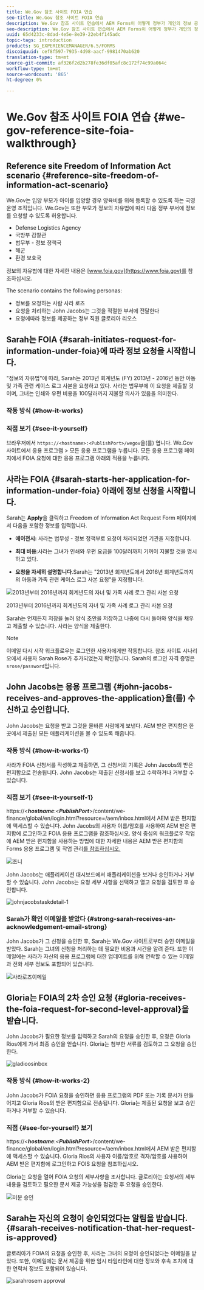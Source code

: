 ```yaml
---
title: We.Gov 참조 사이트 FOIA 연습
seo-title: We.Gov 참조 사이트 FOIA 연습
description: We.Gov 참조 사이트 연습에서 AEM Forms이 어떻게 정부가 개인의 정보 공개에 관한 법률(Freedom of Information Act)에 따라 요청한 정보를 받아 가져올 수 있는지 알아보십시오.
seo-description: We.Gov 참조 사이트 연습에서 AEM Forms이 어떻게 정부가 개인의 정보 공개에 관한 법률(Freedom of Information Act)에 따라 요청한 정보를 받아 가져올 수 있는지 알아보십시오.
uuid: 65d4233c-8dad-4e5e-8e39-22eb4f145adc
topic-tags: introduction
products: SG_EXPERIENCEMANAGER/6.5/FORMS
discoiquuid: cef8f597-7935-4d98-aacf-9981470ab620
translation-type: tm+mt
source-git-commit: af326f2d2b278fe36df05afc8c172f74c99a064c
workflow-type: tm+mt
source-wordcount: '865'
ht-degree: 0%

---
```



# We.Gov 참조 사이트 FOIA 연습 {#we-gov-reference-site-foia-walkthrough}

## Reference site Freedom of Information Act scenario {#reference-site-freedom-of-information-act-scenario}

We.Gov는 입양 부모가 아이를 입양할 경우 양육비를 위해 등록할 수 있도록 하는 국영 운영 조직입니다. We.Gov는 또한 부모가 정보의 자유법에 따라 다음 정부 부서에 정보를 요청할 수 있도록 허용합니다.

* Defense Logistics Agency
* 국방부 감찰관
* 법무부 - 정보 정책국
* 해군
* 환경 보호국

정보의 자유법에 대한 자세한 내용은 [www.foia.gov](https://www.foia.gov)를 참조하십시오.

The scenario contains the following personas:

* 정보를 요청하는 사람 사라 로즈
* 요청을 처리하는 John Jacobs는 그것을 적절한 부서에 전달한다
* 요청에따라 정보를 제공하는 정부 직원 글로리아 리오스

## Sarah는 FOIA {#sarah-initiates-request-for-information-under-foia}에 따라 정보 요청을 시작합니다.

&quot;정보의 자유법&quot;에 따라, Sarah는 2013년 회계년도 (FY) 2013년 - 2016년 동안 아동 및 가족 관련 케이스 로그 사본을 요청하고 있다. 사라는 법무부에 이 요청을 제출할 것이며, 그녀는 인쇄와 우편 비용을 100달러까지 지불할 의사가 있음을 의미한다.

### 작동 방식 {#how-it-works}

### 직접 보기 {#see-it-yourself}

브라우저에서 `https://<hostname>:<PublishPort>/wegov`을(를) 엽니다. We.Gov 사이트에서 응용 프로그램 > 모든 응용 프로그램을 누릅니다. 모든 응용 프로그램 페이지에서 FOIA 요청에 대한 응용 프로그램 아래의 적용을 누릅니다.

## 사라는 FOIA {#sarah-starts-her-application-for-information-under-foia} 아래에 정보 신청을 시작합니다.

Sarah는 **Apply**&#x200B;을 클릭하고 Freedom of Information Act Request Form 페이지에서 다음을 포함한 정보를 입력합니다.

* **에이전시:** 사라는 법무성 - 정보 정책부로 요청이 처리되었던 기관을 지정합니다.

* **최대 비용**:사라는 그녀가 인쇄와 우편 요금을 100달러까지 기꺼이 지불할 것을 명시하고 있다.
* **요청을 자세히 설명합니다**.Sarah는 &quot;2013년 회계년도에서 2016년 회계년도까지의 아동과 가족 관련 케이스 로그 사본 요청&quot;을 지정합니다.

![2013년부터 2016년까지 회계년도의 자녀 및 가족 사례 로그 관리 사본 요청](assets/sarahfiosform.png)

2013년부터 2016년까지 회계년도의 자녀 및 가족 사례 로그 관리 사본 요청

Sarah는 언제든지 저장을 눌러 양식 초안을 저장하고 나중에 다시 돌아와 양식을 채우고 제출할 수 있습니다. 사라는 양식을 제출한다.

>[!NOTE]
>
>이메일 다시 시작 워크플로우는 로그인한 사용자에게만 작동합니다. 참조 사이트 시나리오에서 사용자 Sarah Rose가 추가되었는지 확인합니다. Sarah의 로그인 자격 증명은 `srose/password`입니다.

## John Jacobs는 응용 프로그램 {#john-jacobs-receives-and-approves-the-application}을(를) 수신하고 승인합니다.

John Jacobs는 요청을 받고 그것을 올바른 사람에게 보낸다. AEM 받은 편지함은 한 곳에서 제출된 모든 애플리케이션을 볼 수 있도록 해줍니다.

### 작동 방식 {#how-it-works-1}

사라가 FOIA 신청서를 작성하고 제출하면, 그 신청서의 기록은 John Jacobs의 받은 편지함으로 전송됩니다. John Jacobs는 제출된 신청서를 보고 수락하거나 거부할 수 있습니다.

### 직접 보기 {#see-it-yourself-1}

https://&lt;***hostname***:&lt;***PublishPort***>/content/we-finance/global/en/login.html?resource=/aem/inbox.html에서 AEM 받은 편지함에 액세스할 수 있습니다. John Jacobs의 사용자 이름/암호를 사용하여 AEM 받은 편지함에 로그인하고 FOIA 응용 프로그램을 참조하십시오. 양식 중심의 워크플로우 작업에 AEM 받은 편지함을 사용하는 방법에 대한 자세한 내용은 AEM 받은 편지함의 Forms 응용 프로그램 및 작업 관리[를 참조하십시오.](/help/forms/using/manage-applications-inbox.md)

![조니](assets/johnjacobs.png)

John Jacobs는 애플리케이션 대시보드에서 애플리케이션을 보거나 승인하거나 거부할 수 있습니다. John Jacobs는 요청 세부 사항을 선택하고 열고 요청을 검토한 후 승인합니다.

![johnjacobstaskdetail-1](assets/johnjacobstaskdetail-1.png)

### <strong>Sarah가 확인 이메일을 받았다</strong> {#strong-sarah-receives-an-acknowledgement-email-strong}

John Jacobs가 그 신청을 승인한 후, Sarah는 We.Gov 사이트로부터 승인 이메일을 받았다. Sarah는 그녀의 신청을 처리하는 데 필요한 비용과 시간을 알려 준다. 또한 이메일에는 사라가 자신의 응용 프로그램에 대한 업데이트를 위해 연락할 수 있는 이메일과 전화 세부 정보도 포함되어 있습니다.

![사라로즈이메일](assets/sarahroseemail.png)

## Gloria는 FOIA의 2차 승인 요청 {#gloria-receives-the-foia-request-for-second-level-approval}을 받습니다.

John Jacobs가 필요한 정보를 입력하고 Sarah의 요청을 승인한 후, 요청은 Gloria Rios에게 가서 최종 승인을 얻습니다. Gloria는 첨부한 서류를 검토하고 그 요청을 승인한다.

![gladioosinbox](assets/gloriariosinbox.png)

### 작동 방식 {#how-it-works-2}

John Jacobs가 FOIA 요청을 승인하면 응용 프로그램의 PDF 또는 기록 문서가 만들어지고 Gloria Rios의 받은 편지함으로 전송됩니다. Gloria는 제출된 요청을 보고 승인하거나 거부할 수 있습니다.

### 직접 {#see-for-yourself} 보기

https://&lt;***hostname***:&lt;***PublishPort***>/content/we-finance/global/en/login.html?resource=/aem/inbox.html에서 AEM 받은 편지함에 액세스할 수 있습니다. Gloria Rios의 사용자 이름/암호로 격자/암호를 사용하여 AEM 받은 편지함에 로그인하고 FOIS 요청을 참조하십시오.

Gloria는 요청을 열어 FOIA 요청의 세부사항을 조사합니다. 글로리아는 요청서의 세부 내용을 검토하고 필요한 문서 제공 가능성을 점검한 후 요청을 승인한다.

![미분 승인](assets/gloriariosapproves.png)

## Sarah는 자신의 요청이 승인되었다는 알림을 받습니다. {#sarah-receives-notification-that-her-request-is-approved}

글로리아가 FOIA의 요청을 승인한 후, 사라는 그녀의 요청이 승인되었다는 이메일을 받았다. 또한, 이메일에는 문서 제공을 위한 임시 타임라인에 대한 정보와 후속 조치에 대한 연락처 정보도 포함되어 있습니다.

![sarahrosem approval](assets/sarahroseemailapproval.png)

